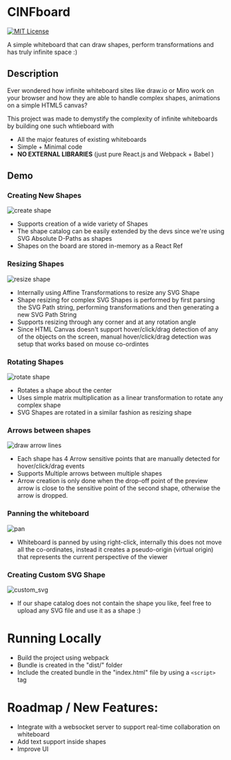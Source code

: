 
# CINFboard

[![MIT License](https://img.shields.io/badge/License-MIT-green.svg)](https://choosealicense.com/licenses/mit/)

A simple whiteboard that can draw shapes, perform transformations and has truly infinite space :)


## Description

Ever wondered how infinite whiteboard sites like draw.io or Miro work on your browser and how they are able to handle complex shapes, animations on a simple HTML5 canvas?

This project was made to demystify the complexity of infinite whiteboards by building one such whtieboard with

* All the major features of existing whiteboards
* Simple + Minimal code
* **NO EXTERNAL LIBRARIES** (just pure React.js and Webpack + Babel )

## Demo

### Creating New Shapes

![create shape](https://github.com/xobe19/infinite_whiteboard/assets/79440952/f94cac86-1c81-4e7c-8fd7-0fabe15bf33f)

* Supports creation of a wide variety of Shapes
* The shape catalog can be easily extended by the devs since we're using SVG Absolute D-Paths as shapes
* Shapes on the board are stored in-memory as a React Ref 

### Resizing Shapes

![resize shape](https://github.com/xobe19/infinite_whiteboard/assets/79440952/30a97d17-40e7-4776-b7b5-9119322a4696)

* Internally using Affine Transformations to resize any SVG Shape
* Shape resizing for complex SVG Shapes is performed by first parsing the SVG Path string, performing transformations and then generating a new SVG Path String
* Supports resizing through any corner and at any rotation angle
* Since HTML Canvas doesn't support hover/click/drag detection of any of the objects on the screen, manual hover/click/drag detection was setup that works based on mouse co-ordintes

### Rotating Shapes

![rotate shape](https://github.com/xobe19/infinite_whiteboard/assets/79440952/c8fece12-05fc-4076-95f3-401cb21c8284)

* Rotates a shape about the center
* Uses simple matrix multiplication as a linear transformation to rotate any complex shape
* SVG Shapes are rotated in a similar fashion as resizing shape

### Arrows between shapes

![draw arrow lines](https://github.com/xobe19/infinite_whiteboard/assets/79440952/e8487950-521e-4e8f-a6b2-4a8a7cfaa5f6)

* Each shape has 4 Arrow sensitive points that are manually detected for hover/click/drag events
* Supports Multiple arrows between multiple shapes
* Arrow creation is only done when the drop-off point of the preview arrow is close to the sensitive point of the second shape, otherwise the arrow is dropped.

### Panning the whiteboard

![pan](https://github.com/xobe19/infinite_whiteboard/assets/79440952/021ddd5b-cac9-4868-8443-7db615137520)

* Whiteboard is panned by using right-click, internally this does not move all the co-ordinates, instead it creates a pseudo-origin (virtual origin) that represents the current perspective of the viewer

### Creating Custom SVG Shape

![custom_svg](https://github.com/xobe19/infinite_whiteboard/assets/79440952/f40ba476-c225-466a-ac03-9d4be9d9213b)

* If our shape catalog does not contain the shape you like, feel free to upload any SVG file and use it as a shape :)

# Running Locally

* Build the project using webpack
* Bundle is created in the "dist/" folder
* Include the created bundle in the "index.html" file by using a `<script>` tag

# Roadmap / New Features:

* Integrate with a websocket server to support real-time collaboration on whiteboard
* Add text support inside shapes
* Improve UI














